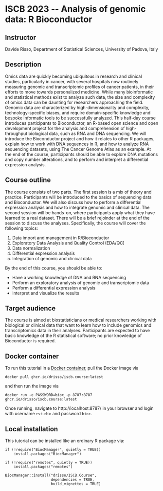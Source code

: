 # ISCB 2023 -- Analysis of genomic data: R Bioconductor

## Instructor

Davide Risso, Department of Statistical Sciences, University of Padova, Italy

## Description

Omics data are quickly becoming ubiquitous in research and clinical studies, particularly in cancer, with several hospitals
now routinely measuring genomic and transcriptomic profiles of cancer patients, in their efforts to move towards
personalized medicine.
While many bioinformatic and statistical methods exist to analyze such data, the size and complexity of omics data can
be daunting for researchers approaching the field. Genomic data are characterized by high-dimensionality and complexity,
technology-specific biases, and require domain-specific knowledge and bespoke informatic tools to be successfully
analyzed.
This half-day course introduces participants to Bioconductor, an R-based open science and open development project for
the analysis and comprehension of high-throughput biological data, such as RNA and DNA sequencing. We will introduce
the Bioconductor project and how it relates to other R packages, explain how to work with DNA sequences in R, and how
to analyze RNA sequencing datasets, using The Cancer Genome Atlas as an example. At the end of the course, participants
should be able to explore DNA mutations and copy number alterations, and to perform and interpret a differential
expression analysis.

## Course outline

The course consists of two parts. The first session is a mix of theory and practice. Participants will be introduced to the
basics of sequencing data and Bioconductor. We will also discuss how to perform a differential expression analysis and
how to integrate genomic and clinical data. The second session will be hands-on, where participants apply what they
have learned to a real dataset. There will be a brief rejoinder at the end of the session to discuss the analyses.
Specifically, the course will cover the following topics:

1. Data import and management in R/Bioconductor
2. Exploratory Data Analysis and Quality Control (EDA/QC)
3. Data normalization
4. Differential expression analysis
5. Integration of genomic and clinical data

By the end of this course, you should be able to:

- Have a working knowledge of DNA and RNA sequencing
- Perform an exploratory analysis of genomic and transcriptomic data
- Perform a differential expression analysis
- Interpret and visualize the results

## Target audience

The course is aimed at biostatisticians or medical researchers working with biological or clinical data that want to learn
how to include genomics and transcriptomics data in their analyses. Participants are expected to have basic knowledge of
the R statistical software; no prior knowledge of Bioconductor is required.

## Docker container

To run this tutorial in a
[Docker container](ghcr.io/drisso/iscb.course:latest),
pull the Docker image via

```
docker pull ghcr.io/drisso/iscb.course:latest
``` 

and then run the image via

```
docker run -e PASSWORD=bioc -p 8787:8787 ghcr.io/drisso/iscb.course:latest
```

Once running, navigate to http://localhost:8787/ in your browser and login with
username `rstudio` and password `bioc`.

## Local installation

This tutorial can be installed like an ordinary R package via:

```
if (!require("BiocManager", quietly = TRUE))
    install.packages("BiocManager")

if (!require("remotes", quietly = TRUE))
    install.packages("remotes")

BiocManager::install("drisso/ISCB.Course",
                     dependencies = TRUE,
                     build_vignettes = TRUE)
```
